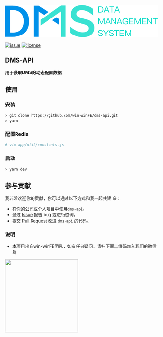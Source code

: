 ![](https://github.com/win-winFE/dms-api/blob/master/logo.png)


[![issue](https://img.shields.io/github/issues/win-winFE/dms-api.svg)](https://github.com/win-winFE/dms-api)
[![license](https://img.shields.io/github/license/win-winFE/dms-api.svg)](https://github.com/win-winFE/dms-api)

## DMS-API

**用于获取DMS的动态配置数据**

## 使用

### 安装
```bash
> git clone https://github.com/win-winFE/dms-api.git
> yarn
```

### 配置Redis
```bash
# vim app/util/constants.js
```

### 启动
```bash
> yarn dev
```

## 参与贡献

我非常欢迎你的贡献，你可以通过以下方式和我一起共建 :smiley:：

- 在你的公司或个人项目中使用`dms-api`。
- 通过 [Issue](https://github.com/win-winFE/dms-api/issues) 报告 bug 或进行咨询。
- 提交 [Pull Request](https://github.com/win-winFE/dms-api/pulls) 改进 `dms-api` 的代码。

### 说明

* 本项目出自[win-winFE团队](https://github.com/win-winFE)，如有任何疑问，请扫下面二维码加入我们的微信群

<img src="https://github.com/win-winFE/dms/blob/master/qrcode.png" width="240px" height="240px" />

